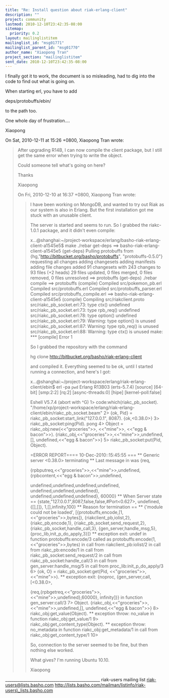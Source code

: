 ```yaml
---
title: "Re: Install question about riak-erlang-client"
description: ""
project: community
lastmod: 2010-12-10T23:42:35-08:00
sitemap:
  priority: 0.2
layout: mailinglistitem
mailinglist_id: "msg01771"
mailinglist_parent_id: "msg01770"
author_name: "Xiaopong Tran"
project_section: "mailinglistitem"
sent_date: 2010-12-10T23:42:35-08:00
---
```



I finally got it to work, the document is so misleading,
had to dig into the code to find out what is going on.

When starting erl, you have to add 

deps/protobuffs/ebin/

to the path too.

One whole day of frustration....

Xiaopong

On Sat, 2010-12-11 at 15:26 +0800, Xiaopong Tran wrote:
> After upgrading R14B, I can now compile the client package, 
> but I still get the same error when trying to write the object.
> 
> Could someone tell what's going on here?
> 
> Thanks
> 
> Xiaopong
> 
> On Fri, 2010-12-10 at 16:37 +0800, Xiaopong Tran wrote:
> > I have been working on MongoDB, and wanted to try out Riak as our
> > system is also in Erlang. But the first installation got me stuck
> > with an unusable client. 
> > 
> > The server is started and seems to run. So I grabbed the 
> > riakc-1.0.1 package, and it didn't even compile:
> > 
> > x...@shanghai:~/project-workspace/erlang/basho-riak-erlang-client-a1545e5$
> > make
> > ./rebar get-deps
> > ==> basho-riak-erlang-client-a1545e5 (get-deps)
> > Pulling protobuffs from {hg,"http://bitbucket.org/basho/protobuffs",
> > "protobuffs-0.5.0"}
> > requesting all changes
> > adding changesets
> > adding manifests
> > adding file changes
> > added 91 changesets with 243 changes to 93 files (+2 heads)
> > 29 files updated, 0 files merged, 0 files removed, 0 files unresolved
> > ==> protobuffs (get-deps)
> > ./rebar compile
> > ==> protobuffs (compile)
> > Compiled src/pokemon\_pb.erl
> > Compiled src/protobuffs.erl
> > Compiled src/protobuffs\_parser.erl
> > Compiled src/protobuffs\_compile.erl
> > ==> basho-riak-erlang-client-a1545e5 (compile)
> > Compiling src/riakclient.proto
> > src/riakc\_pb\_socket.erl:73: type ctx() undefined
> > src/riakc\_pb\_socket.erl:73: type rpb\_req() undefined
> > src/riakc\_pb\_socket.erl:78: type option() undefined
> > src/riakc\_pb\_socket.erl:79: Warning: type option() is unused
> > src/riakc\_pb\_socket.erl:87: Warning: type rpb\_req() is unused
> > src/riakc\_pb\_socket.erl:88: Warning: type ctx() is unused
> > make: \*\*\* [compile] Error 1
> > 
> > 
> > 
> > So I grabbed the repository with the command
> > 
> > hg clone http://bitbucket.org/basho/riak-erlang-client
> > 
> > and compiled it. Everything seemed to be ok, until I started
> > running a connection, and here's I got:
> > 
> > 
> > 
> > x...@shanghai:~/project-workspace/erlang/riak-erlang-client/ebin$ erl -pa
> > `pwd`
> > Erlang R13B03 (erts-5.7.4) [source] [64-bit] [smp:2:2] [rq:2]
> > [async-threads:0] [hipe] [kernel-poll:false]
> > 
> > Eshell V5.7.4 (abort with ^G)
> > 1> code:which(riakc\_pb\_socket).
> > "/home/xp/project-workspace/erlang/riak-erlang-client/ebin/riakc\_pb\_socket.beam"
> > 2> {ok, Pid} = riakc\_pb\_socket:start\_link("127.0.0.1", 8087).
> > {ok,<0.38.0>}
> > 3> riakc\_pb\_socket:ping(Pid).
> > pong
> > 4> Object = riakc\_obj:new(<<"groceries">>, <<"mine">>, <<"egg &
> > bacon">>).
> > {riakc\_obj,<<"groceries">>,<<"mine">>,undefined,[],
> > undefined,<<"egg & bacon">>}
> > 5> riakc\_pb\_socket:put(Pid, Object).
> > 
> > =ERROR REPORT==== 10-Dec-2010::15:45:55 ===
> > \*\* Generic server <0.38.0> terminating 
> > \*\* Last message in was {req,
> > 
> > {rpbputreq,<<"groceries">>,<<"mine">>,undefined,
> > {rpbcontent,<<"egg & bacon">>,undefined,
> > 
> > undefined,undefined,undefined,undefined,
> > undefined,undefined,undefined},
> > undefined,undefined,undefined},
> > 60000}
> > \*\* When Server state ==
> > {state,"127.0.0.1",8087,false,false,#Port<0.627>,
> > undefined,
> > {[],[]},
> > 1,[],infinity,100}
> > \*\* Reason for termination == 
> > \*\* {'module could not be loaded',
> > [{protobuffs,encode,[1,<<"groceries">>,bytes]},
> > {riakclient\_pb,iolist,2},
> > {riakc\_pb,encode,1},
> > {riakc\_pb\_socket,send\_request,2},
> > {riakc\_pb\_socket,handle\_call,3},
> > {gen\_server,handle\_msg,5},
> > {proc\_lib,init\_p\_do\_apply,3}]}
> > \*\* exception exit: undef
> > in function protobuffs:encode/3
> > called as protobuffs:encode(1,<<"groceries">>,bytes)
> > in call from riakclient\_pb:iolist/2
> > in call from riakc\_pb:encode/1
> > in call from riakc\_pb\_socket:send\_request/2
> > in call from riakc\_pb\_socket:handle\_call/3
> > in call from gen\_server:handle\_msg/5
> > in call from proc\_lib:init\_p\_do\_apply/3
> > 6> {ok, O} = riakc\_pb\_socket:get(Pid, <<"groceries">>, <<"mine">>).
> > \*\* exception exit: {noproc,
> > {gen\_server,call,
> > [<0.38.0>,
> > 
> > {req,{rpbgetreq,<<"groceries">>,<<"mine">>,undefined},60000},
> > infinity]}}
> > in function gen\_server:call/3
> > 7> Object.
> > {riakc\_obj,<<"groceries">>,<<"mine">>,undefined,[],
> > undefined,<<"egg & bacon">>}
> > 8> riakc\_obj:get\_value(Object).
> > \*\* exception throw: no\_value
> > in function riakc\_obj:get\_value/1
> > 9> riakc\_obj:get\_content\_type(Object).
> > \*\* exception throw: no\_metadata
> > in function riakc\_obj:get\_metadata/1
> > in call from riakc\_obj:get\_content\_type/1
> > 10> 
> > 
> > 
> > 
> > So, connection to the server seemed to be fine, but then nothing
> > else worked.
> > 
> > What gives? I'm running Ubuntu 10.10.
> > 
> > Xiaopong
> > 
> > 
> 
> 



\_\_\_\_\_\_\_\_\_\_\_\_\_\_\_\_\_\_\_\_\_\_\_\_\_\_\_\_\_\_\_\_\_\_\_\_\_\_\_\_\_\_\_\_\_\_\_
riak-users mailing list
riak-users@lists.basho.com
http://lists.basho.com/mailman/listinfo/riak-users\_lists.basho.com

